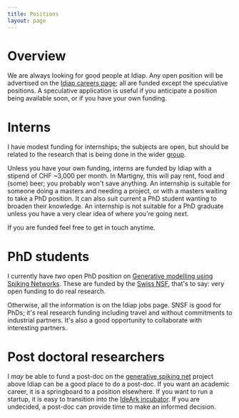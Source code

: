```yaml
---
title: Positions
layout: page
---
```


# Overview

We are always looking for good people at Idiap.  Any open position will be advertised on the [Idiap careers page](https://www.idiap.ch/en/careers); all are funded except the speculative positions.  A speculative application is useful if you anticipate a position being available soon, or if you have your own funding.

# Interns

I have modest funding for internships; the subjects are open, but should be related to the research that is being done in the wider [group](https://www.idiap.ch/en/scientific-research/audio-inference).

Unless you have your own funding, interns are funded by Idiap with a stipend of CHF ~3,000 per month.  In Martigny, this will pay rent, food and (some) beer; you probably won't save anything.  An internship is suitable for someone doing a masters and needing a project, or with a masters waiting to take a PhD position.  It can also suit current a PhD student wanting to broaden their knowledge.  An internship is not suitable for a PhD graduate unless you have a very clear idea of where you're going next.

If you are funded feel free to get in touch anytime.

# PhD students

I currently have *two* open PhD position on [Generative modelling using Spiking Networks](https://careers.werecruit.io/fr/idiap/offres/phd-positions-in-generative-modeling-using-spiking-networks-83c37b).  These are funded by the [Swiss NSF](https://data.snf.ch/grants/grant/10004827), that's to say: very open funding to do real research.

Otherwise, all the information is on the Idiap jobs page.  SNSF is good for PhDs; it's real research funding including travel and without commitments to industrial partners.  It's also a good opportunity to collaborate with interesting partners.

# Post doctoral researchers

I *may* be able to fund a post-doc on the [generative spiking net](https://data.snf.ch/grants/grant/10004827) project above
Idiap can be a good place to do a post-doc.  If you want an academic career, it is a springboard to a position elsewhere.  If you want to run a startup, it is easy to transition into the [IdeArk incubator](http://www.ideark.ch/en/).  If you are undecided, a post-doc can provide time to make an informed decision.
